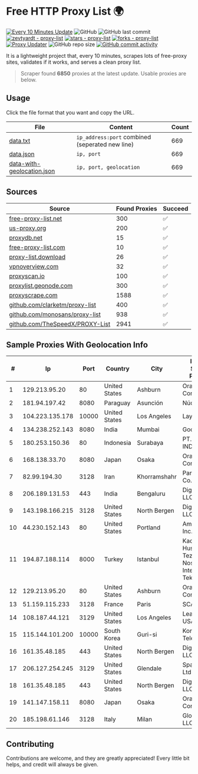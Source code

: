 
# Free HTTP Proxy List 🌍

[![Every 10 Minutes Update](https://github.com/mertguvencli/http-proxy-list/actions/workflows/main.yml/badge.svg?branch=main)](https://github.com/mertguvencli/http-proxy-list/actions/workflows/main.yml)
![GitHub](https://img.shields.io/github/license/mertguvencli/http-proxy-list)
![GitHub last commit](https://img.shields.io/github/last-commit/mertguvencli/http-proxy-list)
[![zevtyardt - proxy-list](https://img.shields.io/static/v1?label=zevtyardt&message=proxy-list&color=blue&logo=github)](https://github.com/zevtyardt/proxy-list "Go to GitHub repo")
[![stars - proxy-list](https://img.shields.io/github/stars/zevtyardt/proxy-list?style=social)](https://github.com/zevtyardt/proxy-list)
[![forks - proxy-list](https://img.shields.io/github/forks/zevtyardt/proxy-list?style=social)](https://github.com/zevtyardt/proxy-list)
[![Proxy Updater](https://github.com/zevtyardt/proxy-list/workflows/Proxy%20Updater/badge.svg)](https://github.com/zevtyardt/proxy-list/actions?query=workflow:"Proxy+Updater")
![GitHub repo size](https://img.shields.io/github/repo-size/zevtyardt/proxy-list)
[![GitHub commit activity](https://img.shields.io/github/commit-activity/m/zevtyardt/proxy-list?logo=commits)](https://github.com/zevtyardt/proxy-list/commits/main)

It is a lightweight project that, every 10 minutes, scrapes lots of free-proxy sites, validates if it works, and serves a clean proxy list.

> Scraper found **6850** proxies at the latest update. Usable proxies are below.

## Usage

Click the file format that you want and copy the URL.

|File|Content|Count|
|----|-------|-----|
|[data.txt](https://raw.githubusercontent.com/mertguvencli/http-proxy-list/main/proxy-list/data.txt)|`ip_address:port` combined (seperated new line)|669|
|[data.json](https://raw.githubusercontent.com/mertguvencli/http-proxy-list/main/proxy-list/data.json)|`ip, port`|669|
|[data-with-geolocation.json](https://raw.githubusercontent.com/mertguvencli/http-proxy-list/main/proxy-list/data-with-geolocation.json)|`ip, port, geolocation`|669|

## Sources

|Source|Found Proxies|Succeed|
|------|-------------|-------|
|[free-proxy-list.net](https://free-proxy-list.net)|300|✅|
|[us-proxy.org](https://www.us-proxy.org)|200|✅|
|[proxydb.net](http://proxydb.net)|15|✅|
|[free-proxy-list.com](https://free-proxy-list.com/?page=&port=&type%5B%5D=http&type%5B%5D=https&up_time=0&search=Search)|10|✅|
|[proxy-list.download](https://www.proxy-list.download/HTTP)|26|✅|
|[vpnoverview.com](https://vpnoverview.com/privacy/anonymous-browsing/free-proxy-servers)|32|✅|
|[proxyscan.io](https://www.proxyscan.io)|100|✅|
|[proxylist.geonode.com](https://proxylist.geonode.com/api/proxy-list?limit=300&page=1&sort_by=lastChecked&sort_type=desc&protocols=http,https)|300|✅|
|[proxyscrape.com](https://api.proxyscrape.com/v2/?request=displayproxies&protocol=http&timeout=10000&country=all&ssl=all&anonymity=all)|1588|✅|
|[github.com/clarketm/proxy-list](https://raw.githubusercontent.com/clarketm/proxy-list/master/proxy-list-raw.txt)|400|✅|
|[github.com/monosans/proxy-list](https://raw.githubusercontent.com/monosans/proxy-list/main/proxies/http.txt)|938|✅|
|[github.com/TheSpeedX/PROXY-List](https://raw.githubusercontent.com/TheSpeedX/PROXY-List/master/http.txt)|2941|✅|


## Sample Proxies With Geolocation Info

|#|Ip|Port|Country|City|Internet Service Provider|
|-|--|----|-------|----|-------------------------|
|1|129.213.95.20|80|United States|Ashburn|Oracle Corporation|
|2|181.94.197.42|8080|Paraguay|Asunción|Núcleo S.A.|
|3|104.223.135.178|10000|United States|Los Angeles|LayerHost|
|4|134.238.252.143|8080|India|Mumbai|Google LLC|
|5|180.253.150.36|80|Indonesia|Surabaya|PT. TELKOM INDONESIA|
|6|168.138.33.70|8080|Japan|Osaka|Oracle Corporation|
|7|82.99.194.30|3128|Iran|Khorramshahr|ParsOnline Co.|
|8|206.189.131.53|443|India|Bengaluru|DigitalOcean, LLC|
|9|143.198.166.215|3128|United States|North Bergen|DigitalOcean, LLC|
|10|44.230.152.143|80|United States|Portland|Amazon.com, Inc.|
|11|194.87.188.114|8000|Turkey|Istanbul|Kadir Huseyin Tezcan Nosspeed Internet Teknolojileri|
|12|129.213.95.20|80|United States|Ashburn|Oracle Corporation|
|13|51.159.115.233|3128|France|Paris|SCALEWAY|
|14|108.187.44.121|3129|United States|Los Angeles|Leaseweb USA, Inc.|
|15|115.144.101.200|10000|South Korea|Guri-si|Korea Telecom|
|16|161.35.48.185|443|United States|North Bergen|DigitalOcean, LLC|
|17|206.127.254.245|3129|United States|Glendale|Spartan Host Ltd|
|18|161.35.48.185|443|United States|North Bergen|DigitalOcean, LLC|
|19|141.147.158.11|8080|Japan|Osaka|Oracle Corporation|
|20|185.198.61.146|3128|Italy|Milan|Global Router LLC|



## Contributing

Contributions are welcome, and they are greatly appreciated! Every
little bit helps, and credit will always be given.

